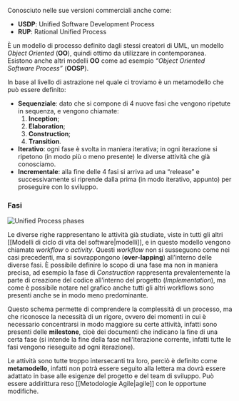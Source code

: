Conosciuto nelle sue versioni commerciali anche come:
- **USDP**: Unified Software Development Process
- **RUP**: Rational Unified Process

È un modello di processo definito dagli stessi creatori di UML, un modello _Object Oriented_ (**OO**), quindi ottimo da utilizzare in contemporanea. Esistono anche altri modelli **OO** come ad esempio _“Object Oriented Software Process”_ (**OOSP**).

In base al livello di astrazione nel quale ci troviamo è un metamodello che può essere definito:
- **Sequenziale**: dato che si compone di 4 nuove fasi che vengono ripetute in sequenza, e vengono chiamate:
    1. **Inception**;
    2. **Elaboration**;
    3. **Construction**;
    4. **Transition**.
- **Iterativo**: ogni fase è svolta in maniera iterativa; in ogni iterazione si ripetono (in modo più o meno presente) le diverse attività che già conosciamo.
- **Incrementale**: alla fine delle 4 fasi si arriva ad una “release” e successivamente si riprende dalla prima (in modo iterativo, appunto) per proseguire con lo sviluppo.

### Fasi

![Unified Process phases](https://marcobuster.github.io/sweng/assets/06_unified-process-phases.png)

Le diverse righe rappresentano le attività già studiate, viste in tutti gli altri [[Modelli di ciclo di vita del software|modelli]], e in questo modello vengono chiamate _workflow_ o _activity_. Questi _workflow_ non si susseguono come nei casi precedenti, ma si sovrappongono (**over-lapping**) all’interno delle diverse fasi. 
È possibile definire lo scopo di una fase ma non in maniera precisa, ad esempio la fase di *Construction* rappresenta prevalentemente la parte di creazione del codice all’interno del progetto (*Implementation*), ma come è possibile notare nel grafico anche tutti gli altri workflows sono presenti anche se in modo meno predominante.

Questo schema permette di comprendere la complessità di un processo, ma che riconosce la necessità di un rigore, ovvero dei momenti in cui è necessario concentrarsi in modo maggiore su certe attività, infatti sono presenti delle **milestone**, cioè dei documenti che indicano la fine di una certa fase (si intende la fine della fase nell’iterazione corrente, infatti tutte le fasi vengono rieseguite ad ogni iterazione).

Le attività sono tutte troppo intersecanti tra loro, perciò è definito come **metamodello**, infatti non potrà essere seguito alla lettera ma dovrà essere adattato in base alle esigenze del progetto e del team di sviluppo. Può essere addirittura reso [[Metodologie Agile|agile]] con le opportune modifiche.